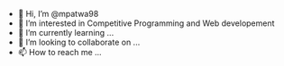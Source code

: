 - 👋 Hi, I’m @mpatwa98
- 👀 I’m interested in Competitive Programming and Web developement
- 🌱 I’m currently learning ...
- 💞️ I’m looking to collaborate on ...
- 📫 How to reach me ...

<!---
mpatwa98/mpatwa98 is a ✨ special ✨ repository because its `README.md` (this file) appears on your GitHub profile.
You can click the Preview link to take a look at your changes.
--->
